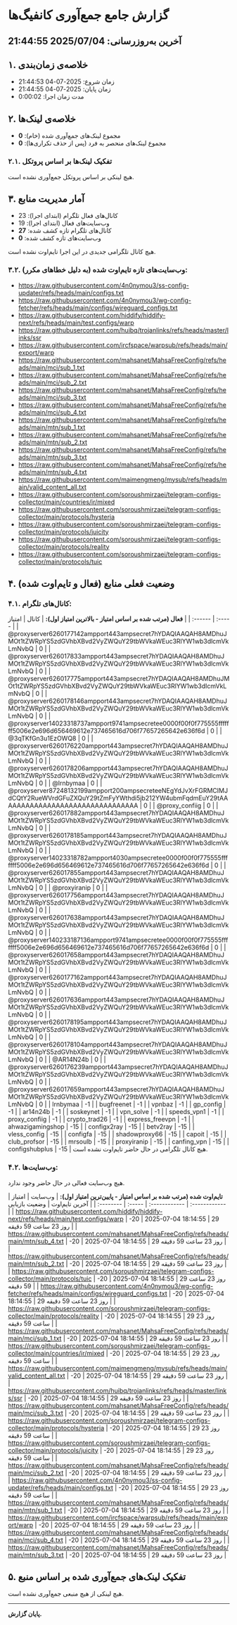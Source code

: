 # گزارش جامع جمع‌آوری کانفیگ‌ها
آخرین به‌روزرسانی: 2025/07/04 21:44:55
---
## ۱. خلاصه‌ی زمان‌بندی
- زمان شروع: 2025-07-04 21:44:53
- زمان پایان: 2025-07-04 21:44:55
- مدت زمان اجرا: 0:00:02


## ۲. خلاصه‌ی لینک‌ها
- مجموع لینک‌های جمع‌آوری شده (خام): **0**
- مجموع لینک‌های منحصر به فرد (پس از حذف تکراری‌ها): **0**


### ۲.۱. تفکیک لینک‌ها بر اساس پروتکل
هیچ لینکی بر اساس پروتکل جمع‌آوری نشده است.


## ۳. آمار مدیریت منابع
- کانال‌های فعال تلگرام (ابتدای اجرا): 23
- وب‌سایت‌های فعال (ابتدای اجرا): 19
- کانال‌های تلگرام تازه کشف شده: **27**
- وب‌سایت‌های تازه کشف شده: **0**

هیچ کانال تلگرامی جدیدی در این اجرا تایم‌اوت نشده است.

### ۳.۲. وب‌سایت‌های تازه تایم‌اوت شده (به دلیل خطاهای مکرر):
- https://raw.githubusercontent.com/4n0nymou3/ss-config-updater/refs/heads/main/configs.txt
- https://raw.githubusercontent.com/4n0nymou3/wg-config-fetcher/refs/heads/main/configs/wireguard_configs.txt
- https://raw.githubusercontent.com/hiddify/hiddify-next/refs/heads/main/test.configs/warp
- https://raw.githubusercontent.com/huibq/trojanlinks/refs/heads/master/links/ssr
- https://raw.githubusercontent.com/ircfspace/warpsub/refs/heads/main/export/warp
- https://raw.githubusercontent.com/mahsanet/MahsaFreeConfig/refs/heads/main/mci/sub_1.txt
- https://raw.githubusercontent.com/mahsanet/MahsaFreeConfig/refs/heads/main/mci/sub_2.txt
- https://raw.githubusercontent.com/mahsanet/MahsaFreeConfig/refs/heads/main/mci/sub_3.txt
- https://raw.githubusercontent.com/mahsanet/MahsaFreeConfig/refs/heads/main/mci/sub_4.txt
- https://raw.githubusercontent.com/mahsanet/MahsaFreeConfig/refs/heads/main/mtn/sub_1.txt
- https://raw.githubusercontent.com/mahsanet/MahsaFreeConfig/refs/heads/main/mtn/sub_2.txt
- https://raw.githubusercontent.com/mahsanet/MahsaFreeConfig/refs/heads/main/mtn/sub_3.txt
- https://raw.githubusercontent.com/mahsanet/MahsaFreeConfig/refs/heads/main/mtn/sub_4.txt
- https://raw.githubusercontent.com/maimengmeng/mysub/refs/heads/main/valid_content_all.txt
- https://raw.githubusercontent.com/soroushmirzaei/telegram-configs-collector/main/countries/ir/mixed
- https://raw.githubusercontent.com/soroushmirzaei/telegram-configs-collector/main/protocols/hysteria
- https://raw.githubusercontent.com/soroushmirzaei/telegram-configs-collector/main/protocols/juicity
- https://raw.githubusercontent.com/soroushmirzaei/telegram-configs-collector/main/protocols/reality
- https://raw.githubusercontent.com/soroushmirzaei/telegram-configs-collector/main/protocols/tuic


## ۴. وضعیت فعلی منابع (فعال و تایم‌اوت شده)

### ۴.۱. کانال‌های تلگرام:

**فعال (مرتب شده بر اساس امتیاز - بالاترین امتیاز اول):**
| کانال | امتیاز |
| :------ | :----- |
| @proxyserver6260177142ampport443ampsecret7hYDAQIAAQAH8AMDhuJMOt1tZWRpYS5zdGVhbXBvd2VyZWQuY29tbWVkaWEuc3RlYW1wb3dlcmVkLmNvbQ | 0 |
| @proxyserver626017833ampport443ampsecret7hYDAQIAAQAH8AMDhuJMOt1tZWRpYS5zdGVhbXBvd2VyZWQuY29tbWVkaWEuc3RlYW1wb3dlcmVkLmNvbQ | 0 |
| @proxyserver626017775ampport443ampsecret7hYDAQIAAQAH8AMDhuJMOt1tZWRpYS5zdGVhbXBvd2VyZWQuY29tbWVkaWEuc3RlYW1wb3dlcmVkLmNvbQ | 0 |
| @proxyserver6260178146ampport443ampsecret7hYDAQIAAQAH8AMDhuJMOt1tZWRpYS5zdGVhbXBvd2VyZWQuY29tbWVkaWEuc3RlYW1wb3dlcmVkLmNvbQ | 0 |
| @proxyserver14023318737ampport9741ampsecretee0000f00f0f775555fffffff5006e2e696d656469612e737465616d706f77657265642e636f6d | 0 |
| @3qTKfGn3u1EzOWQ8 | 0 |
| @proxyserver6260176220ampport443ampsecret7hYDAQIAAQAH8AMDhuJMOt1tZWRpYS5zdGVhbXBvd2VyZWQuY29tbWVkaWEuc3RlYW1wb3dlcmVkLmNvbQ | 0 |
| @proxyserver6260178206ampport443ampsecret7hYDAQIAAQAH8AMDhuJMOt1tZWRpYS5zdGVhbXBvd2VyZWQuY29tbWVkaWEuc3RlYW1wb3dlcmVkLmNvbQ | 0 |
| @lrnbymaa | 0 |
| @proxyserver87248132199ampport200ampsecreteeNEgYdJvXrFGRMCIMJdCQtY2RueWVrdGFuZXQuY29tZmFyYWthdi5jb212YW4ubmFqdmEuY29tAAAAAAAAAAAAAAAAAAAAAAAAAAAAAAAA | 0 |
| @proxy_confiig | 0 |
| @proxyserver626017882ampport443ampsecret7hYDAQIAAQAH8AMDhuJMOt1tZWRpYS5zdGVhbXBvd2VyZWQuY29tbWVkaWEuc3RlYW1wb3dlcmVkLmNvbQ | 0 |
| @proxyserver6260178185ampport443ampsecret7hYDAQIAAQAH8AMDhuJMOt1tZWRpYS5zdGVhbXBvd2VyZWQuY29tbWVkaWEuc3RlYW1wb3dlcmVkLmNvbQ | 0 |
| @proxyserver14023318782ampport4030ampsecretee0000f00f0f775555fffffff5006e2e696d656469612e737465616d706f77657265642e636f6d | 0 |
| @proxyserver626017855ampport443ampsecret7hYDAQIAAQAH8AMDhuJMOt1tZWRpYS5zdGVhbXBvd2VyZWQuY29tbWVkaWEuc3RlYW1wb3dlcmVkLmNvbQ | 0 |
| @proxyiranip | 0 |
| @proxyserver626017756ampport443ampsecret7hYDAQIAAQAH8AMDhuJMOt1tZWRpYS5zdGVhbXBvd2VyZWQuY29tbWVkaWEuc3RlYW1wb3dlcmVkLmNvbQ | 0 |
| @proxyserver626017638ampport443ampsecret7hYDAQIAAQAH8AMDhuJMOt1tZWRpYS5zdGVhbXBvd2VyZWQuY29tbWVkaWEuc3RlYW1wb3dlcmVkLmNvbQ | 0 |
| @proxyserver140233187136ampport9741ampsecretee0000f00f0f775555fffffff5006e2e696d656469612e737465616d706f77657265642e636f6d | 0 |
| @proxyserver626017658ampport443ampsecret7hYDAQIAAQAH8AMDhuJMOt1tZWRpYS5zdGVhbXBvd2VyZWQuY29tbWVkaWEuc3RlYW1wb3dlcmVkLmNvbQ | 0 |
| @proxyserver6260177162ampport443ampsecret7hYDAQIAAQAH8AMDhuJMOt1tZWRpYS5zdGVhbXBvd2VyZWQuY29tbWVkaWEuc3RlYW1wb3dlcmVkLmNvbQ | 0 |
| @proxyserver626017636ampport443ampsecret7hYDAQIAAQAH8AMDhuJMOt1tZWRpYS5zdGVhbXBvd2VyZWQuY29tbWVkaWEuc3RlYW1wb3dlcmVkLmNvbQ | 0 |
| @proxyserver6260178195ampport443ampsecret7hYDAQIAAQAH8AMDhuJMOt1tZWRpYS5zdGVhbXBvd2VyZWQuY29tbWVkaWEuc3RlYW1wb3dlcmVkLmNvbQ | 0 |
| @proxyserver6260178104ampport443ampsecret7hYDAQIAAQAH8AMDhuJMOt1tZWRpYS5zdGVhbXBvd2VyZWQuY29tbWVkaWEuc3RlYW1wb3dlcmVkLmNvbQ | 0 |
| @AR14N24b | 0 |
| @proxyserver6260176239ampport443ampsecret7hYDAQIAAQAH8AMDhuJMOt1tZWRpYS5zdGVhbXBvd2VyZWQuY29tbWVkaWEuc3RlYW1wb3dlcmVkLmNvbQ | 0 |
| @proxyserver626017659ampport443ampsecret7hYDAQIAAQAH8AMDhuJMOt1tZWRpYS5zdGVhbXBvd2VyZWQuY29tbWVkaWEuc3RlYW1wb3dlcmVkLmNvbQ | 0 |
| lrnbymaa | -1 |
| bugfreenet | -1 |
| vpnbaz | -1 |
| gp_config | -1 |
| ar14n24b | -1 |
| soskeynet | -1 |
| vpn_solve | -1 |
| speeds_vpn1 | -1 |
| proxy_confiig | -1 |
| crypto_trad26 | -1 |
| express_freevpn | -1 |
| ahwazigamingshop | -15 |
| configx2ray | -15 |
| betv2ray | -15 |
| vless_config | -15 |
| configfa | -15 |
| shadowproxy66 | -15 |
| capoit | -15 |
| club_profsor | -15 |
| mrsoulb | -15 |
| proxyiranip | -15 |
| canfing_vpn | -15 |
| configshubplus | -15 |
هیچ کانال تلگرامی در حال حاضر تایم‌اوت نشده است.


### ۴.۲. وب‌سایت‌ها:
هیچ وب‌سایت فعالی در حال حاضر وجود ندارد.

**تایم‌اوت شده (مرتب شده بر اساس امتیاز - پایین‌ترین امتیاز اول):**
| وب‌سایت | امتیاز | آخرین تایم‌اوت | وضعیت بازیابی |
| :-------- | :----- | :------------ | :------------ |
| https://raw.githubusercontent.com/hiddify/hiddify-next/refs/heads/main/test.configs/warp | -20 | 2025-07-04 18:14:55 | 29 روز 23 ساعت 59 دقیقه |
| https://raw.githubusercontent.com/mahsanet/MahsaFreeConfig/refs/heads/main/mtn/sub_4.txt | -20 | 2025-07-04 18:14:55 | 29 روز 23 ساعت 59 دقیقه |
| https://raw.githubusercontent.com/mahsanet/MahsaFreeConfig/refs/heads/main/mtn/sub_2.txt | -20 | 2025-07-04 18:14:55 | 29 روز 23 ساعت 59 دقیقه |
| https://raw.githubusercontent.com/soroushmirzaei/telegram-configs-collector/main/protocols/tuic | -20 | 2025-07-04 18:14:55 | 29 روز 23 ساعت 59 دقیقه |
| https://raw.githubusercontent.com/4n0nymou3/wg-config-fetcher/refs/heads/main/configs/wireguard_configs.txt | -20 | 2025-07-04 18:14:55 | 29 روز 23 ساعت 59 دقیقه |
| https://raw.githubusercontent.com/soroushmirzaei/telegram-configs-collector/main/protocols/reality | -20 | 2025-07-04 18:14:55 | 29 روز 23 ساعت 59 دقیقه |
| https://raw.githubusercontent.com/mahsanet/MahsaFreeConfig/refs/heads/main/mci/sub_1.txt | -20 | 2025-07-04 18:14:55 | 29 روز 23 ساعت 59 دقیقه |
| https://raw.githubusercontent.com/soroushmirzaei/telegram-configs-collector/main/countries/ir/mixed | -20 | 2025-07-04 18:14:55 | 29 روز 23 ساعت 59 دقیقه |
| https://raw.githubusercontent.com/maimengmeng/mysub/refs/heads/main/valid_content_all.txt | -20 | 2025-07-04 18:14:55 | 29 روز 23 ساعت 59 دقیقه |
| https://raw.githubusercontent.com/huibq/trojanlinks/refs/heads/master/links/ssr | -20 | 2025-07-04 18:14:55 | 29 روز 23 ساعت 59 دقیقه |
| https://raw.githubusercontent.com/mahsanet/MahsaFreeConfig/refs/heads/main/mci/sub_3.txt | -20 | 2025-07-04 18:14:55 | 29 روز 23 ساعت 59 دقیقه |
| https://raw.githubusercontent.com/soroushmirzaei/telegram-configs-collector/main/protocols/hysteria | -20 | 2025-07-04 18:14:55 | 29 روز 23 ساعت 59 دقیقه |
| https://raw.githubusercontent.com/soroushmirzaei/telegram-configs-collector/main/protocols/juicity | -20 | 2025-07-04 18:14:55 | 29 روز 23 ساعت 59 دقیقه |
| https://raw.githubusercontent.com/mahsanet/MahsaFreeConfig/refs/heads/main/mci/sub_2.txt | -20 | 2025-07-04 18:14:55 | 29 روز 23 ساعت 59 دقیقه |
| https://raw.githubusercontent.com/4n0nymou3/ss-config-updater/refs/heads/main/configs.txt | -20 | 2025-07-04 18:14:55 | 29 روز 23 ساعت 59 دقیقه |
| https://raw.githubusercontent.com/mahsanet/MahsaFreeConfig/refs/heads/main/mtn/sub_1.txt | -20 | 2025-07-04 18:14:55 | 29 روز 23 ساعت 59 دقیقه |
| https://raw.githubusercontent.com/ircfspace/warpsub/refs/heads/main/export/warp | -20 | 2025-07-04 18:14:55 | 29 روز 23 ساعت 59 دقیقه |
| https://raw.githubusercontent.com/mahsanet/MahsaFreeConfig/refs/heads/main/mci/sub_4.txt | -20 | 2025-07-04 18:14:55 | 29 روز 23 ساعت 59 دقیقه |
| https://raw.githubusercontent.com/mahsanet/MahsaFreeConfig/refs/heads/main/mtn/sub_3.txt | -20 | 2025-07-04 18:14:55 | 29 روز 23 ساعت 59 دقیقه |


## ۵. تفکیک لینک‌های جمع‌آوری شده بر اساس منبع
هیچ لینکی از هیچ منبعی جمع‌آوری نشده است.


---
**پایان گزارش.**